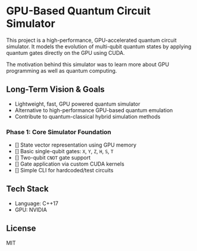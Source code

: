 # GPU-Based Quantum Circuit Simulator

This project is a high-performance, GPU-accelerated quantum circuit simulator. It models the evolution of multi-qubit quantum states by applying quantum gates directly on the GPU using CUDA.

The motivation behind this simulator was to learn more about GPU programming as well as quantum computing. 



## Long-Term Vision & Goals
- Lightweight, fast, GPU powered quantum simulator 
- Alternative to high-performance GPU-based quantum emulation
- Contribute to quantum-classical hybrid simulation methods



###  Phase 1: Core Simulator Foundation 
- [] State vector representation using GPU memory
- [] Basic single-qubit gates: `X`, `Y`, `Z`, `H`, `S`, `T`
- [] Two-qubit `CNOT` gate support
- [] Gate application via custom CUDA kernels
- [] Simple CLI for hardcoded/test circuits



## Tech Stack
- Language: C++17
- GPU: NVIDIA



##  License
MIT 


